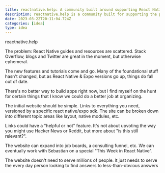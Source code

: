 ```yaml
---
title: reactnative.help: A community built around supporting React Native
description: reactnative.help is a community built for supporting the present & future state of React Native.
date: 2023-03-22T20:11:04.724Z
categories: [idea]
type: idea
---
```


reactnative.help

The problem: React Native guides and resources are scattered. Stack Overflow, blogs and Twitter are great in the moment, but otherwise ephemeral.

The new features and tutorials come and go. Many of the foundational stuff hasn't changed, but as React Native & Expo versions go up, things do fall out of date.

There's no better way to build apps right now, but I find myself on the hunt for certain things that I know we could do a better job at organizing.

The initial website should be simple. Links to everything you need, versioned by a specific react native/expo sdk. The site can be broken down into different
topic areas like layout, native modules, etc.

Links could have a "helpful or not" feature. It's not about upvoting the way you might use Hacker News or Reddit, but more about "is this still relevant?".

The website can expand into job boards, a consulting funnel, etc. We can eventually work with Sebastian on a special "This Week in React Native".

The website doesn't need to serve millions of people. It just needs to serve the every day person looking to find answers to less-than-obvious answers

